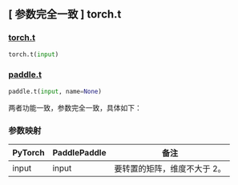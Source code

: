 ## [ 参数完全一致 ] torch.t

### [torch.t](https://pytorch.org/docs/stable/generated/torch.t.html)

```python
torch.t(input)
```

### [paddle.t](https://www.paddlepaddle.org.cn/documentation/docs/zh/api/paddle/t_cn.html)

```python
paddle.t(input, name=None)
```

两者功能一致，参数完全一致，具体如下：

### 参数映射

| PyTorch     | PaddlePaddle | 备注                        |
| ----------- | ------------ | --------------------------- |
| input       | input        | 要转置的矩阵，维度不大于 2。  |

